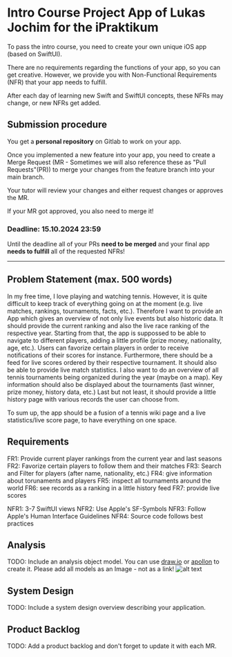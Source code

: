 # Intro Course Project App of Lukas Jochim for the iPraktikum

To pass the intro course, you need to create your own unique iOS app (based on SwiftUI).

There are no requirements regarding the functions of your app, so you can get creative.
However, we provide you with Non-Functional Requirements (NFR) that your app needs to fulfill.

After each day of learning new Swift and SwiftUI concepts, these NFRs may change, or new NFRs get added.

## Submission procedure

You get a **personal repository** on Gitlab to work on your app.

Once you implemented a new feature into your app, you need to create a Merge Request (MR - Sometimes we will also reference these as "Pull Requests"(PR)) to merge your changes from the feature branch into your main branch.

Your tutor will review your changes and either request changes or approves the MR.

If your MR got approved, you also need to merge it!

### Deadline: **15.10.2024 23:59**

Until the deadline all of your PRs **need to be merged** and your final app **needs to fulfill** all of the requested NFRs!

---

## Problem Statement (max. 500 words)

In my free time, I love playing and watching tennis. However, it is quite difficult to keep track of everything going on at the moment (e.g. live matches, rankings, tournaments, facts, etc.). Therefore I want to provide an App which gives an overview of not only live events but also historic data. 
It should provide the current ranking and also the live race ranking of the respective year. Starting from that, the app is suppossed to be able to navigate to different players, adding a little profile (prize money, nationality, age, etc.). Users can favorize certain players in order to receive notifications of their scores for instance.
Furthermore, there should be a feed for live scores ordered by their respective tournament. It should also be able to provide live match statistics. 
I also want to do an overview of all tennis tournaments being organized during the year (maybe on a map). Key information should also be displayed about the tournaments (last winner, prize money, history data, etc.)
Last but not least, it should provide a little history page with various records the user can choose from. 

To sum up, the app should be a fusion of a tennis wiki page and a live statistics/live score page, to have everything on one space.

## Requirements

FR1: Provide current player rankings from the current year and last seasons 
FR2: Favorize certain players to follow them and their matches
FR3: Search and Filter for players (after name, nationality, etc.)
FR4: give information about torunaments and players 
FR5: inspect all tournaments around the world 
FR6: see records as a ranking in a little history feed
FR7: provide live scores 

NFR1: 3-7 SwiftUI views 
NFR2: Use Apple's SF-Symbols 
NFR3: Follow Apple's Human Interface Guidelines 
NFR4: Source code follows best practices

## Analysis

TODO: Include an analysis object model. You can use [draw.io](https://draw.io) or [apollon](https://apollon.ase.cit.tum.de) to create it. Please add all models as an Image - not as a link! 
![alt text](https://gitlab.lrz.de/ase/ipraktikum/IOS2425/Introcourse/ge83mav/-/blob/add-analysis-object-model/UMLClassDiagram.png?ref_type=heads)

## System Design

TODO: Include a system design overview describing your application.

## Product Backlog

TODO: Add a product backlog and don't forget to update it with each MR.
